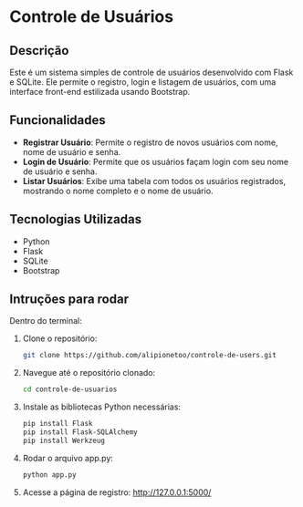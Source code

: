 # Controle de Usuários

## Descrição

Este é um sistema simples de controle de usuários desenvolvido com Flask e SQLite. Ele permite o registro, login e listagem de usuários, com uma interface front-end estilizada usando Bootstrap.

## Funcionalidades

- **Registrar Usuário**: Permite o registro de novos usuários com nome, nome de usuário e senha.
- **Login de Usuário**: Permite que os usuários façam login com seu nome de usuário e senha.
- **Listar Usuários**: Exibe uma tabela com todos os usuários registrados, mostrando o nome completo e o nome de usuário.

## Tecnologias Utilizadas

- Python
- Flask
- SQLite
- Bootstrap

## Intruções para rodar

Dentro do terminal:

1. Clone o repositório:
   ```sh
   git clone https://github.com/alipionetoo/controle-de-users.git

2. Navegue até o repositório clonado:
   ```sh
   cd controle-de-usuarios

3. Instale as bibliotecas Python necessárias:
   ```sh
   pip install Flask
   pip install Flask-SQLAlchemy
   pip install Werkzeug

4. Rodar o arquivo app.py:
   ```sh
   python app.py

5. Acesse a página de registro:
   http://127.0.0.1:5000/
